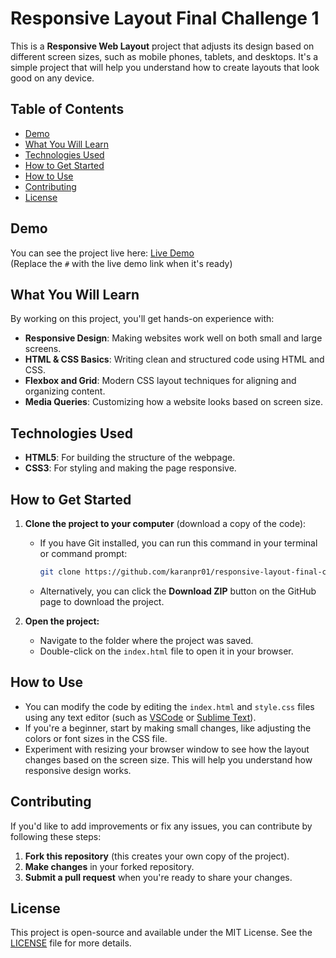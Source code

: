 # Responsive Layout Final Challenge 1

This is a **Responsive Web Layout** project that adjusts its design based on different screen sizes, such as mobile phones, tablets, and desktops. It's a simple project that will help you understand how to create layouts that look good on any device.

## Table of Contents
- [Demo](#demo)
- [What You Will Learn](#what-you-will-learn)
- [Technologies Used](#technologies-used)
- [How to Get Started](#how-to-get-started)
- [How to Use](#how-to-use)
- [Contributing](#contributing)
- [License](#license)

## Demo
You can see the project live here: [Live Demo](https://responsivelayout01.netlify.app/)  
(Replace the `#` with the live demo link when it's ready)

## What You Will Learn
By working on this project, you'll get hands-on experience with:
- **Responsive Design**: Making websites work well on both small and large screens.
- **HTML & CSS Basics**: Writing clean and structured code using HTML and CSS.
- **Flexbox and Grid**: Modern CSS layout techniques for aligning and organizing content.
- **Media Queries**: Customizing how a website looks based on screen size.

## Technologies Used
- **HTML5**: For building the structure of the webpage.
- **CSS3**: For styling and making the page responsive.

## How to Get Started

1. **Clone the project to your computer** (download a copy of the code):
   - If you have Git installed, you can run this command in your terminal or command prompt:
     ```bash
     git clone https://github.com/karanpr01/responsive-layout-final-challenge-1.git
     ```

   - Alternatively, you can click the **Download ZIP** button on the GitHub page to download the project.

2. **Open the project:**
   - Navigate to the folder where the project was saved.
   - Double-click on the `index.html` file to open it in your browser.

## How to Use
- You can modify the code by editing the `index.html` and `style.css` files using any text editor (such as [VSCode](https://code.visualstudio.com/) or [Sublime Text](https://www.sublimetext.com/)).
- If you're a beginner, start by making small changes, like adjusting the colors or font sizes in the CSS file.
- Experiment with resizing your browser window to see how the layout changes based on the screen size. This will help you understand how responsive design works.

## Contributing
If you'd like to add improvements or fix any issues, you can contribute by following these steps:

1. **Fork this repository** (this creates your own copy of the project).
2. **Make changes** in your forked repository.
3. **Submit a pull request** when you're ready to share your changes.

## License
This project is open-source and available under the MIT License. See the [LICENSE](LICENSE) file for more details.
